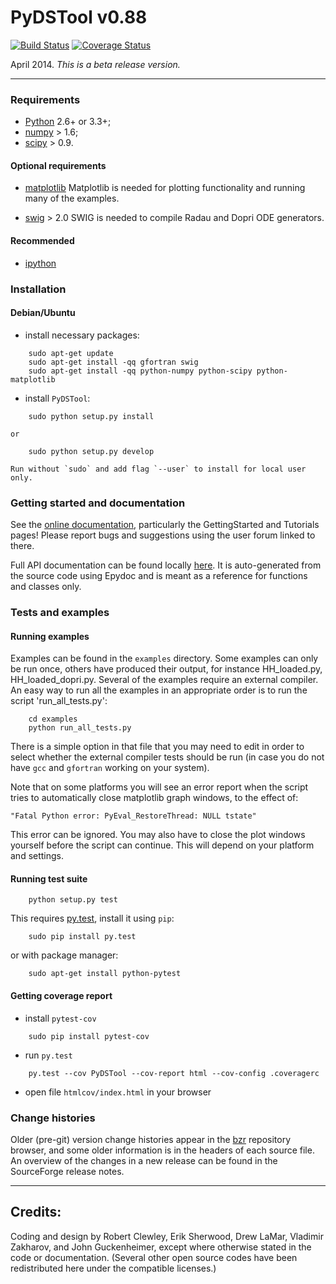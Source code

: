 PyDSTool v0.88
==============

[![Build Status](https://travis-ci.org/robclewley/pydstool.svg?branch=master)](https://travis-ci.org/robclewley/pydstool) [![Coverage Status](https://coveralls.io/repos/robclewley/pydstool/badge.png?branch=master)](https://coveralls.io/r/robclewley/pydstool?branch=master)

April 2014. *This is a beta release version.*

* * * * *

### Requirements
* [Python](http://www.python.org) 2.6+ or 3.3+;
* [numpy](http://www.numpy.org) > 1.6;
* [scipy](http://www.scipy.org) > 0.9.

#### Optional requirements
* [matplotlib](http://www.matplotlib.org)
    Matplotlib is needed for plotting functionality and running many of the
    examples.

* [swig](http://www.swig.org) > 2.0
    SWIG is needed to compile Radau and Dopri ODE generators.

#### Recommended
* [ipython](http://www.ipython.org)

### Installation
#### Debian/Ubuntu
* install necessary packages:
```
    sudo apt-get update
    sudo apt-get install -qq gfortran swig
    sudo apt-get install -qq python-numpy python-scipy python-matplotlib
```

* install `PyDSTool`:
```
    sudo python setup.py install
```
    or
```
    sudo python setup.py develop
```

    Run without `sudo` and add flag `--user` to install for local user only.

### Getting started and documentation

See the [online documentation](http://pydstool.sourceforge.net), particularly the GettingStarted and Tutorials pages! Please report bugs and suggestions using the user forum linked to there.

Full API documentation can be found locally [here](./html/index.html). It is auto-generated from the source code using Epydoc and is meant as a reference for functions and classes only.

### Tests and examples
#### Running examples
Examples can be found in the `examples` directory. Some examples can only be run once, others have produced their output, for instance HH\_loaded.py, HH\_loaded\_dopri.py. Several of the examples require an external compiler. An easy way to run all the examples in an appropriate order is to run the script
'run\_all\_tests.py':
```
    cd examples
    python run_all_tests.py
```

There is a simple option in that file that you may need to edit in order to select whether the external compiler tests should be run (in case you do not have `gcc` and `gfortran` working on your system).

Note that on some platforms you will see an error report when the script tries to automatically close matplotlib graph windows, to the effect of:
```
"Fatal Python error: PyEval_RestoreThread: NULL tstate"
```
This error can be ignored. You may also have to close the plot windows yourself before the script can continue. This will depend on your platform and settings.

#### Running test suite
```
    python setup.py test
```

This requires [py.test](http://www.pytest.org), install it using `pip`:
```
    sudo pip install py.test
```
or with package manager:
```
    sudo apt-get install python-pytest
```

#### Getting coverage report
- install `pytest-cov`
```
    sudo pip install pytest-cov
```

- run `py.test`
```
    py.test --cov PyDSTool --cov-report html --cov-config .coveragerc
```

- open file `htmlcov/index.html` in your browser


### Change histories

Older (pre-git) version change histories appear in the [bzr](http://pydstool.bzr.sourceforge.net/bzr/pydstool/changes) repository browser, and some older information is in the headers of each source file. An overview of the changes in a new release can be found in the SourceForge release notes.

* * * * *

Credits:
--------

Coding and design by Robert Clewley, Erik Sherwood, Drew LaMar, Vladimir Zakharov, and John Guckenheimer, except where otherwise stated in the code or documentation. (Several other open source codes have been redistributed here under the compatible licenses.)
